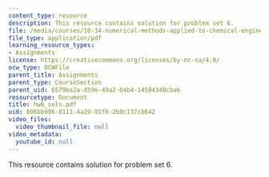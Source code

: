 ```yaml
---
content_type: resource
description: This resource contains solution for problem set 6.
file: /media/courses/10-34-numerical-methods-applied-to-chemical-engineering-fall-2005/806bb90681114a2991f62b0c137cb642_hw6_soln.pdf
file_type: application/pdf
learning_resource_types:
- Assignments
license: https://creativecommons.org/licenses/by-nc-sa/4.0/
ocw_type: OCWFile
parent_title: Assignments
parent_type: CourseSection
parent_uid: 6579ba2a-d59e-49a2-b4b4-14584348cba6
resourcetype: Document
title: hw6_soln.pdf
uid: 806bb906-8111-4a29-91f6-2b0c137cb642
video_files:
  video_thumbnail_file: null
video_metadata:
  youtube_id: null
---
```

This resource contains solution for problem set 6.
